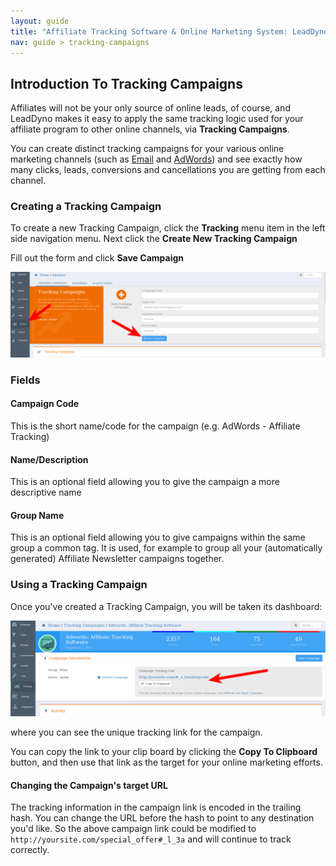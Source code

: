 ```yaml
---
layout: guide
title: "Affiliate Tracking Software & Online Marketing System: LeadDyno"
nav: guide > tracking-campaigns
---
```


## Introduction To Tracking Campaigns

Affiliates will not be your only source of online leads, of course, and LeadDyno makes it easy to apply the same
tracking logic used for your affiliate program to other online channels, via **Tracking Campaigns**.

You can create distinct tracking campaigns for your various online marketing channels (such as
[Email](/online-marketing-software-email-tracking.html) and [AdWords](/pay-per-click-tracking-software.html))
and see exactly how many clicks, leads, conversions and cancellations you are getting from each channel.

### Creating a Tracking Campaign

To create a new Tracking Campaign, click the **Tracking** menu item in the left side navigation menu.  Next click the
**Create New Tracking Campaign**

Fill out the form and click **Save Campaign**

![Creating A Tracking Campaign](/img/tracking_campaign_form.png)

### Fields

#### Campaign Code

This is the short name/code for the campaign (e.g. AdWords - Affiliate Tracking)

#### Name/Description

This is an optional field allowing you to give the campaign a more descriptive name

#### Group Name

This is an optional field allowing you to give campaigns within the same group a common tag.  It is used, for example
to group all your (automatically generated) Affiliate Newsletter campaigns together.

### Using a Tracking Campaign

Once you've created a Tracking Campaign, you will be taken its dashboard:

![Creating A Tracking Campaign](/img/tracking_campaign_show.png)

where you can see the unique tracking link for the campaign.

You can copy the link to your clip board by clicking the **Copy To Clipboard** button, and then use that link as the
target for your online marketing efforts.

#### Changing the Campaign's target URL

The tracking information in the campaign link is encoded in the trailing hash.  You can change the URL before the hash
to point to any destination you'd like.  So the above campaign link could be modified to `http://yoursite.com/special_offer#_l_3a`
and will continue to track correctly.

